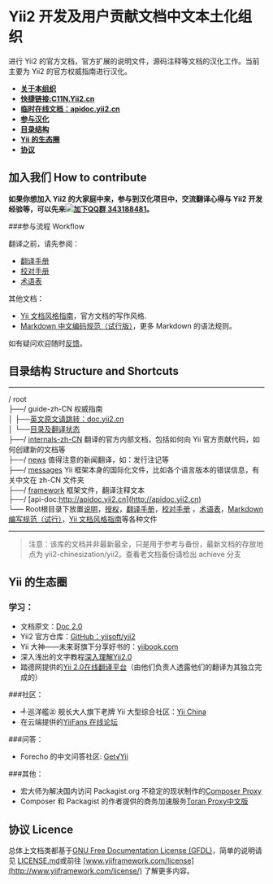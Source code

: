 Yii2 开发及用户贡献文档中文本土化组织
==============
进行 Yii2 的官方文档，官方扩展的说明文件，源码注释等文档的汉化工作。当前主要为 Yii2 的官方权威指南进行汉化。

- **[关于本组织](organization.md)**
- **[快捷链接:C11N.Yii2.cn](http://c11n.yii2.cn/)**
- **[临时在线文档：apidoc.yii2.cn](http://apidoc.yii2.cn/)**
- **[参与汉化](#contribute)**
- **[目录结构](#directory)**
- **[Yii 的生态圈](#yiicosystem)**
- **[协议](#licence)**



加入我们 How to contribute <a name="contribute">
----------------

**如果你想加入 Yii2 的大家庭中来，参与到汉化项目中，交流翻译心得与 Yii2 开发经验等，可以先来[![加下QQ群](http://pub.idqqimg.com/wpa/images/group.png) 343188481](http://url.cn/SIMfwO)。**


###参与流程 Workflow

翻译之前，请先参阅：

- [翻译手册](translation-guide.md)
- [校对手册](translation-proofreading.md)
- [术语表](translation-glossary.md)

其他文档：
- [Yii 文档风格指南](documentation_style_guide.md)，官方文档的写作风格.
- [Markdown 中文编码规范（试行版）](markdown-code-style.md)，更多 Markdown 的语法规则。

如有疑问欢迎随时[反馈](https://github.com/yii2-chinesization/yii2-zh-cn/issues)。


目录结构 Structure and Shortcuts <a name ="directory">
----------------
***************************
/ root  
  ├──/ guide-zh-CN 权威指南  
  │    ├──[英文原文请跳转：doc.yii2.cn](http://doc.yii2.cn)  
  │    └──[目录及翻译状态](guide-zh-CN/README.md)  
  ├──/ [internals-zh-CN](internals-zh-CN/) 翻译的官方内部文档，包括如何向 Yii 官方贡献代码，如何创建新的文档等  
  ├──/ [news](news/) 值得注意的新闻翻译，如：发行注记等  
  ├──/ [messages](messages/) Yii 框架本身的国际化文件，比如各个语言版本的错误信息，有关中文在 zh-CN 文件夹  
  ├──/ [framework](framework/) 框架文件，翻译注释文本  
  ├──/ [api-doc:http://apidoc.yii2.cn](http://apidoc.yii2.cn)  
  └── Root根目录下放置[说明](README.md)，[授权](LICENSE.md)，[翻译手册](translation-guide.md)，[校对手册](translation-proofreading.md)
  ，[术语表](translation-glossary.md)，[Markdown 编写规范（试行）](markdown-code-style.md)，[Yii 文档风格指南](documentation_style_guide.md)等各种文件  
***************************
>注意：该库的文档并非最新最全，只是用于参考与备份，最新文档的存放地点为 yii2-chinesization/yii2。查看老文档备份请检出 achieve 分支

Yii 的生态圈 <a name="yiicosystem">
--------

### 学习：

- 文档原文：[Doc 2.0](http://www.yiiframework.com/doc-2.0/index.html)
- Yii2 官方仓库：[GitHub：yiisoft/yii2](https://github.com/yiisoft/yii2/tree/master/docs/guide)
- Yii 大神——未来哥旗下分享好书的：[yiibook.com](http://yiibook.com)
- 深入浅出的文字教程[深入理解Yii2.0](http://www.digpage.com/index.html)
- 踏德网提供的[Yii 2.0在线翻译平台](http://yii2.techbrood.com/guide-index.html)（由他们负责人透露他们的翻译为其独立完成的）

###社区：

- ╃巡洋艦㊣ 舰长大人旗下老牌 Yii 大型综合社区：[Yii China](http://www.yiichina.com/)
- 在云端提供的[YiiFans 在线论坛](http://www.yiifans.com/forum.php)

###问答：

- Forecho 的中文问答社区: [Get√Yii](http://www.getyii.com/)

###其他：

- 宏大师为解决国内访问 Packagist.org 不稳定的现状制作的[Composer Proxy](http://composer-proxy.com/)
- Composer 和 Packagist 的作者提供的商务加速服务[Toran Proxy中文版](http://pkg.phpcomposer.com/)

协议 Licence <a name="licence">
----------------

总体上文档类都基于[GNU Free Documentation License (GFDL)](http://www.gnu.org/copyleft/fdl.html)，简单的说明请见 [LICENSE.md](LICENSE.md)或前往 [www.yiiframework.com/license](http://www.yiiframework.com/license/) 了解更多内容。
